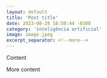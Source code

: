 ```yaml
---
layout: default
title: 'Post title'
date: 2023-08-28 16:50:44 -0300
category: 'inteligência artificial'
image: image.jpeg
excerpt_separator: <!--more-->
---
```


<p>Content</p>

<!--more-->

<p>More content</p>
